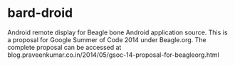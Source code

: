bard-droid
===========================

Android remote display for Beagle bone Android application source. This is a proposal for Google Summer of Code 2014 under Beagle.org. The complete proposal can be accessed at blog.praveenkumar.co.in/2014/05/gsoc-14-proposal-for-beagleorg.html
